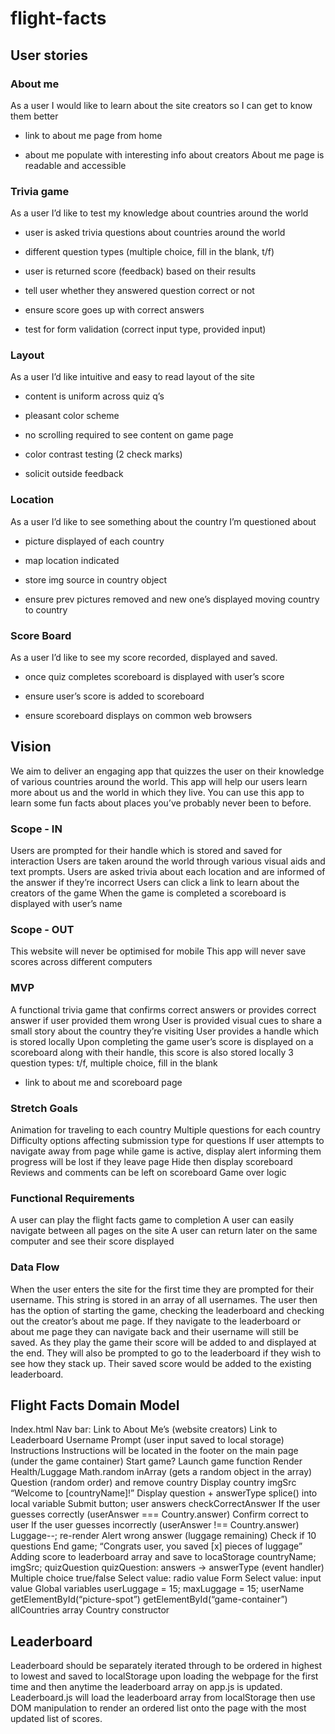 # flight-facts

## User stories

### About me

As a user I would like to learn about the site creators so I can get to know them better

- link to about me page from home 

- about me populate with interesting info about creators
About me page is readable and accessible

### Trivia game

As a user I’d like to test my knowledge about countries around the world

- user is asked trivia questions about countries around the world

- different question types (multiple choice, fill in the blank, t/f)

- user is returned score (feedback) based on their results

- tell user whether they answered question correct or not

- ensure score goes up with correct answers

- test for form validation (correct input type, provided input)

### Layout

As a user I’d like intuitive and easy to read layout of the site

- content is uniform across quiz q’s

- pleasant color scheme

- no scrolling required to see content on game page

- color contrast testing (2 check marks)

- solicit outside feedback

### Location

As a user I’d like to see something about the country I’m questioned about

- picture displayed of each country

- map location indicated

- store img source in country object

- ensure prev pictures removed and new one’s displayed moving country to country

### Score Board

As a user I’d like to see my score recorded, displayed and saved.

- once quiz completes scoreboard is displayed with user’s score

- ensure user’s score is added to scoreboard

- ensure scoreboard displays on common web browsers

## Vision

We aim to deliver an engaging app that quizzes the user on their knowledge of various countries around the world. This app will help our users learn more about us and the world in which they live. You can use this app to learn some fun facts about places you’ve probably never been to before.

### Scope - IN

Users are prompted for their handle which is stored and saved for interaction
Users are taken around the world through various visual aids and text prompts.
Users are asked trivia about each location and are informed of the answer if they’re incorrect
Users can click a link to learn about the creators of the game
When the game is completed a scoreboard is displayed with user’s name

### Scope - OUT

This website will never be optimised for mobile
This app will never save scores across different computers

### MVP

A functional trivia game that confirms correct answers or provides correct answer if user provided them wrong 
User is provided visual cues to share a small story about the country they’re visiting 
User provides a handle which is stored locally 
Upon completing the game user’s score is displayed on a scoreboard along with their handle, this score is also stored locally
3 question types: t/f, multiple choice, fill in the blank

- link to about me and scoreboard page

### Stretch Goals

Animation for traveling to each country
Multiple questions for each country
Difficulty options affecting submission type for questions
If user attempts to navigate away from page while game is active, display alert informing them progress will be lost if they leave page
Hide then display scoreboard
Reviews and comments can be left on scoreboard
Game over logic

### Functional Requirements

A user can play the flight facts game to completion
A user can easily navigate between all pages on the site
A user can return later on the same computer and see their score displayed 

### Data Flow

When the user enters the site for the first time they are prompted for their username. This string is stored in an array of all usernames. The user then has the option of starting the game, checking the leaderboard and checking out the creator’s about me page. If they navigate to the leaderboard or about me page they can navigate back and their username will still be saved. As they play the game their score will be added to and displayed at the end. They will also be prompted to go to the leaderboard if they wish to see how they stack up. Their saved score would be added to the existing leaderboard.

## Flight Facts Domain Model

Index.html
Nav bar:
Link to About Me’s (website creators)
Link to Leaderboard
Username Prompt (user input saved to local storage)
Instructions
Instructions will be located in the footer on the main page (under the game container)
Start game?
Launch game function
Render Health/Luggage
Math.random inArray (gets a random object in the array)
Question (random order) and remove country
Display country imgSrc
“Welcome to [countryName]!”
Display question + answerType
splice() into local variable 
Submit button; user answers
checkCorrectAnswer
If the user guesses correctly (userAnswer === Country.answer)
Confirm correct to user
If the user guesses incorrectly (userAnswer !== Country.answer)
Luggage--; re-render
Alert wrong answer (luggage remaining)
Check if 10 questions
End game; “Congrats user, you saved [x] pieces of luggage”
Adding score to leaderboard array and save to locaStorage
countryName; imgSrc; quizQuestion
quizQuestion: answers → answerType (event handler)
Multiple choice
true/false
Select value: radio value
Form
Select value: input value
Global variables
userLuggage = 15;
maxLuggage = 15;
userName
getElementById(“picture-spot”)
getElementById(“game-container”)
allCountries array
Country constructor

## Leaderboard

Leaderboard should be separately iterated through to be ordered in highest to lowest and saved to localStorage upon loading the webpage for the first time and then anytime the leaderboard array on app.js is updated. Leaderboard.js will load the leaderboard array from localStorage then use DOM manipulation to render an ordered list onto the page with the most updated list of scores.
